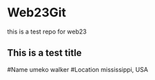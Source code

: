 # Web23Git
this is a test repo for web23 

## This is a test title


#Name
umeko walker
#Location
mississippi, USA